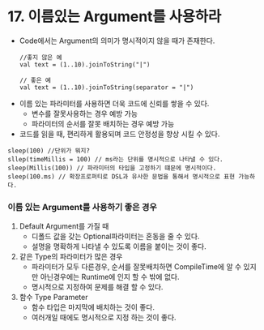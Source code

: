 # 17. 이름있는 Argument를 사용하라
- Code에서는 Argument의 의미가 명시적이지 않을 때가 존재한다.
    ```
    //좋지 않은 예
    val text = (1..10).joinToString("|")
    
    // 좋은 예
    val text = (1..10).joinToString(separator = "|")
    ```
- 이름 있는 파라미터를 사용하면 더욱 코드에 신뢰를 쌓을 수 있다.
    - 변수를 잘못사용하는 경우 예방 가능
    - 파라미터의 순서를 잘못 배치하는 경우 예방 가능
- 코드를 읽을 때, 편리하게 활용되며 코드 안정성을 향상 시킬 수 있다.

```
sleep(100) //단위가 뭐지?
sllep(timeMillis = 100) // ms라는 단위를 명시적으로 나타낼 수 있다.
sleep(Millis(100)) // 파라미터의 타입을 고정하기 떄문에 명시적이다.
sleep(100.ms) // 확장프로퍼티로 DSL과 유사한 문법을 통해서 명시적으로 표현 가능하다.
```

### 이름 있는 Argument를 사용하기 좋은 경우
1. Default Argument를 가질 때
    - 디폴드 값을 갖는 Optional파라미터는 혼동을 줄 수 있다.
    - 설명을 명확하게 나타낼 수 있도록 이름을 붙이는 것이 좋다.
2. 같은 Type의 파라미터가 많은 경우
    - 파라미터가 모두 다른경우, 순서를 잘못배치하면 CompileTime에 알 수 있지만 아닌경우에는 Runtime에 인지 할 수 밖에 없다.
    - 명시적으로 지정하여 문제를 해결 할 수 있다.
3. 함수 Type Parameter
    - 함수 타입은 마지막에 배치하는 것이 좋다.
    - 여러개일 때에도 명시적으로 지정 하는 것이 좋다.